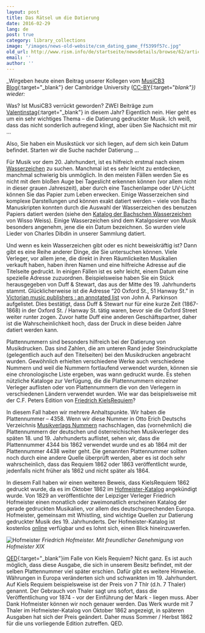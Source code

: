 ```yaml
---
layout: post
title: Das Rätsel um die Datierung
date: 2016-02-29
lang: de
post: true
category: library_collections
image: "/images/news-old-website/csm_dating_game_ff5399f57c.jpg"
old_url: http://www.rism.info/de/startseite/newsdetails/browse/62/article/64/the-dating-game.html
email: ''
author: ''
---
```


_Wirgeben heute einen Beitrag unserer Kollegen vom [MusiCB3 Blog](https://musicb3.wordpress.com/2016/02/19/the-dating-game/){:target="_blank"} der Cambridge University ([CC-BY](https://creativecommons.org/licenses/by/2.0/){:target="_blank"}) wieder:_

Was? Ist MusiCB3 verrückt geworden? ZWEI Beiträge zum [Valentinstag](https://musicb3.wordpress.com/2016/02/12/valentines-day-at-musicb3/){:target="_blank"} in diesem Jahr? Eigentlich nein. Hier geht es um ein sehr wichtiges Thema – die Datierung gedruckter Musik. Ich weiß, dass das nicht sonderlich aufregend klingt, aber üben Sie Nachsicht mit mir ...

Also, Sie haben ein Musikstück vor sich liegen, auf dem sich kein Datum befindet. Starten wir die Suche nachder Datierung …

Für Musik vor dem 20. Jahrhundert, ist es hilfreich erstmal nach einem [Wasserzeichen](https://www.lib.utexas.edu/engin/trademark/timeline/ren/watermarks.html) zu suchen. Manchmal ist es sehr leicht zu entdecken, manchmal schwierig bis unmöglich. In den meisten Fällen werden Sie es nicht mit dem bloßen Auge bei Tageslicht erkennen können (vor allem nicht in dieser grauen Jahreszeit), aber durch eine Taschenlampe oder UV-Licht können Sie das Papier zum Leben erwecken. Einige Wasserzeichen sind komplexe Darstellungen und können exakt datiert werden – viele von Bachs Manuskripten konnten durch die Auswahl der Wasserzeichen des benutzen Papiers datiert werden (siehe den [Katalog der Bachschen Wasserzeichen](http://ul-newton.lib.cam.ac.uk/vwebv/holdingsInfo?bibId=3369072) von Wisso Weiss). Einige Wasserzeichen sind dem Katalgosierer von Musik besonders angenehm, jene die ein Datum bezeichnen. So wurden viele Lieder von Charles Dibdin in unserer Sammlung datiert.

Und wenn es kein Wasserzeichen gibt oder es nicht beweiskräftig ist? Dann gibt es eine Reihe anderer Dinge, die Sie untersuchen können. Viele Verleger, vor allem jene, die direkt in ihren Räumlickeiten Musikalien verkauft haben, haben ihren Namen und eine hilfreiche Adresse auf die Titelseite gedruckt. In einigen Fällen ist es sehr leicht, einem Datum eine spezielle Adresse zuzuordnen. Beispielsweise haben Sie ein Stück herausgegeben von Duff & Stewart, das aus der Mitte des 19. Jahrhunderts stammt. Glücklicherweise ist die Adresse “20 Oxford St., 51 Hanway St.” in [Victorian music publishers : an annotated list](http://ul-newton.lib.cam.ac.uk/vwebv/holdingsInfo?bibId=1073032) von John A. Parkinson aufgelistet. Dies bestätigt, dass Duff & Stewart nur für eine kurze Zeit (1867-1868) in der Oxford St. / Hanway St. tätig waren, bevor sie die Oxford Street weiter runter zogen. Zuvor hatte Duff eine anderen Geschäftspartner, daher ist die Wahrscheinlichkeit hoch, dass der Druck in diese beiden Jahre datiert werden kann.

Plattennummern sind besonders hilfreich bei der Datierung von Musikdrucken. Das sind Zahlen, die am unteren Rand jeder Steindruckplatte (gelegentlich auch auf den Titelseiten) bei den Musikdrucken angebracht wurden. Gewöhnlich erhielten verschiedene Werke auch verschiedene Nummern und weil die Nummern fortlaufend verwendet wurden, können sie eine chronologische Liste ergeben, was wann gedruckt wurde. Es stehen nützliche Kataloge zur Verfügung, die die Plattennummern einzelner Verleger auflisten oder von Plattennummern die von den Verlegern in verschiedenen Ländern verwendet wurden. Wie war das beispielsweise mit der C.F. Peters Edition von [Friedrich KielsRequiem](http://ul-newton.lib.cam.ac.uk/vwebv/holdingsInfo?bibId=5014078)?

In diesem Fall haben wir mehrere Anhaltspunkte. Wir haben die Plattennummer – 4358. Wenn wir diese Nummer in Otto Erich Deutschs Verzeichnis [Musikverlags Nummern](http://ul-newton.lib.cam.ac.uk/vwebv/holdingsInfo?bibId=3361172) nachschlagen, das (vornehmlich) die Plattennummern der deutschen und österreichischen Musikverleger des späten 18. und 19. Jahrhunderts auflistet, sehen wir, dass die Plattennummer 4344 bis 1862 verwendet wurde und es ab 1864 mit der Plattennummer 4438 weiter geht. Die genannten Plattennummer sollten noch durch eine andere Quelle überprüft werden, aber es ist doch sehr wahrscheinlich, dass das Requiem 1862 oder 1863 veröffentlicht wurde, jedenfalls nicht früher als 1862 und nicht später als 1864.

In diesem Fall haben wir einen weiteren Beweis, dass KielsRequiem 1862 gedruckt wurde, da es im Oktober 1862 im [Hofmeister-Katalog](http://anno.onb.ac.at/cgi-content/anno-buch?apm=0&aid=1000001&bd=0001862&teil=0203&seite=00000200&zoom=1) angekündigt wurde. Von 1829 an veröffentlichte der Leipziger Verleger Friedrich Hofmeister einen monatlich oder zweimonatlich erscheinen Katalog der gerade gedruckten Musikalien, vor allem des deutschsprechenden Europa. Hofmeister, gemeinsam mit Whistling, sind wichtige Quellen zur Datierung gedruckter Musik des 19. Jahrhunderts. Der Hofmeister-Katalog ist kostenlos [online](http://www.hofmeister.rhul.ac.uk/2008/index.html) verfügbar und es lohnt sich, einen Blick hineinzuwerfen.

![Hofmeister](https://musicb3.files.wordpress.com/2016/02/hofmeister.jpg?w=300&h=285)
_Friedrich Hofmeister. Mit freundlicher Genehmigung von Hofmeister XIX_

[QED](https://de.wikipedia.org/wiki/Quod_erat_demonstrandum){:target="_blank"}im Falle von Kiels Requiem? Nicht ganz. Es ist auch möglich, dass diese Ausgabe, die sich in unserem Besitz befindet, mit der selben Plattennummer viel später erschien. Dafür gibt es weitere Hinweise. Währungen in Europa veränderten sich und schwankten im 19. Jahrhundert. Auf Kiels Requiem beispielsweise ist der Preis von 7 Thlr (d.h. 7 Thaler) genannt. Der Gebrauch von Thaler sagt uns sofort, dass die Veröffentlichung vor 1874 - vor der Einführung der Mark - liegen muss. Aber Dank Hofmeister können wir noch genauer werden. Das Werk wurde mit 7 Thaler im Hofmeister-Katalog von Oktober 1862 angezeigt, in späteren Ausgaben hat sich der Preis geändert. Daher muss Sommer / Herbst 1862 für die uns vorliegende Edition zutreffen. QED.
